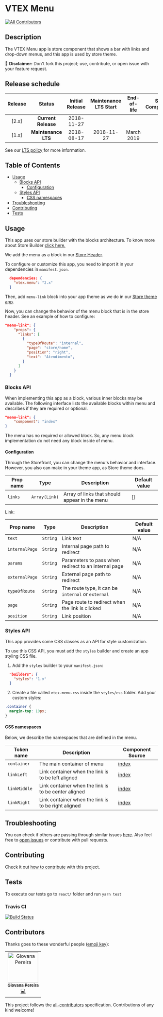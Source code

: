 # VTEX Menu
[![All Contributors](https://img.shields.io/badge/all_contributors-1-orange.svg?style=flat-square)](#contributors)

## Description

The VTEX Menu app is store component that shows a bar with links and drop-down menus, and this app is used by store theme.

:loudspeaker: **Disclaimer:** Don't fork this project; use, contribute, or open issue with your feature request.

## Release schedule

| Release |       Status        | Initial Release | Maintenance LTS Start | End-of-life | Store Compatibility |
| :-----: | :-----------------: | :-------------: | :-------------------: | :---------: | :-----------------: |
|  [2.x]  | **Current Release** |   2018-11-27    |                       |             |         2.x         |
|  [1.x]  | **Maintenance LTS** |   2018-08-17    |      2018-11-27       | March 2019  |         1.x         |

See our [LTS policy](https://github.com/vtex-apps/awesome-io#lts-policy) for more information.

## Table of Contents

- [Usage](#usage)
  - [Blocks API](#blocks-api)
    - [Configuration](#configuration)
  - [Styles API](#styles-api)
    - [CSS namespaces](#css-namespaces)
- [Troubleshooting](#troubleshooting)
- [Contributing](#contributing)
- [Tests](#tests)

## Usage

This app uses our store builder with the blocks architecture. To know more about Store Builder [click here.](https://help.vtex.com/en/tutorial/understanding-storebuilder-and-stylesbuilder#structuring-and-configuring-our-store-with-object-object)

We add the menu as a block in our [Store Header](https://github.com/vtex-apps/store-header/blob/master/store/interfaces.json).

To configure or customize this app, you need to import it in your dependencies in `manifest.json`.

```json
  dependencies: {
    "vtex.menu": "2.x"
  }
```

Then, add `menu-link` block into your app theme as we do in our [Store theme app](https://github.com/vtex-apps/store-theme/blob/master/store/blocks.json).

Now, you can change the behavior of the menu block that is in the store header. See an example of how to configure:

```json
"menu-link": {
    "props": {
      "links": [
        {
          "typeOfRoute": "internal",
          "page": "store/home",
          "position": "right",
          "text": "Atendimento",
        }
      ]
    }
  }
```

### Blocks API

When implementing this app as a block, various inner blocks may be available. The following interface lists the available blocks within menu and describes if they are required or optional.

```json
"menu-link": {
	"component": "index"
}
```

The menu has no required or allowed block. So, any menu block implementation do not need any block inside of menu.

#### Configuration

Through the Storefront, you can change the menu's behavior and interface. However, you also can make in your theme app, as Store theme does.

| Prop name | Type          | Description                                   | Default value |
| --------- | ------------- | --------------------------------------------- | ------------- |
| `links`   | `Array(Link)` | Array of links that should appear in the menu | []            |

Link:

| Prop name      | Type     | Description                                          | Default value |
| -------------- | -------- | ---------------------------------------------------- | ------------- |
| `text`         | `String` | Link text                                            | N/A           |
| `internalPage` | `String` | Internal page path to redirect                       | N/A           |
| `params`       | `String` | Parameters to pass when redirect to an internal page | N/A           |
| `externalPage` | `String` | External page path to redirect                       | N/A           |
| `typeOfRoute`  | `String` | The route type, it can be `internal` or `external`   | N/A           |
| `page`         | `String` | Page route to redirect when the link is clicked      | N/A           |
| `position`     | `String` | Link position                                        | N/A           |

### Styles API

This app provides some CSS classes as an API for style customization.

To use this CSS API, you must add the `styles` builder and create an app styling CSS file.

1. Add the `styles` builder to your `manifest.json`:

```json
  "builders": {
    "styles": "1.x"
  }
```

2. Create a file called `vtex.menu.css` inside the `styles/css` folder. Add your custom styles:

```css
.container {
  margin-top: 10px;
}
```

#### CSS namespaces

Below, we describe the namespaces that are defined in the menu.

| Token name   | Description                                          | Component Source                     |
| ------------ | ---------------------------------------------------- | ------------------------------------ |
| `container`  | The main container of menu                           | [index](/react/index.tsx)            |
| `linkLeft`   | Link container when the link is to be left aligned   | [index](/react/index.tsx)            |
| `linkMiddle` | Link container when the link is to be center aligned | [index](/react/index.tsx)            |
| `linkRight`  | Link container when the link is to be right aligned  | [index](/react/components/index.tsx) |

## Troubleshooting

You can check if others are passing through similar issues [here](https://github.com/vtex-apps/menu/issues). Also feel free to [open issues](https://github.com/vtex-apps/menu/issues/new) or contribute with pull requests.

## Contributing

Check it out [how to contribute](https://github.com/vtex-apps/awesome-io#contributing) with this project. 

## Tests

To execute our tests go to `react/` folder and run `yarn test`

### Travis CI

[![Build Status](https://travis-ci.org/vtex-apps/menu.svg?branch=master)](https://travis-ci.org/vtex-apps/menu)

## Contributors

Thanks goes to these wonderful people ([emoji key](https://allcontributors.org/docs/en/emoji-key)):

<!-- ALL-CONTRIBUTORS-LIST:START - Do not remove or modify this section -->
<!-- prettier-ignore -->
<table><tr><td align="center"><a href="http://giovanapereira.com.br/"><img src="https://avatars3.githubusercontent.com/u/26018620?v=4" width="100px;" alt="Giovana Pereira"/><br /><sub><b>Giovana Pereira</b></sub></a><br /><a href="https://github.com/vtex-apps/menu/commits?author=giovanapereira" title="Code">💻</a></td></tr></table>

<!-- ALL-CONTRIBUTORS-LIST:END -->

This project follows the [all-contributors](https://github.com/all-contributors/all-contributors) specification. Contributions of any kind welcome!